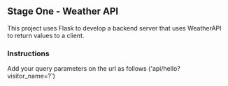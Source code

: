 ## Stage One - Weather API
This project uses Flask to develop a backend server that uses WeatherAPI to return values to a client.

### Instructions
Add your query parameters on the url as follows ('api/hello?visitor_name=?')